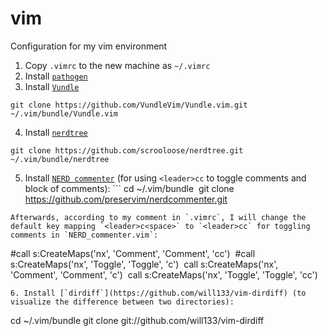 # vim
Configuration for my vim environment

1. Copy `.vimrc` to the new machine as `~/.vimrc` 
2. Install [`pathogen`](https://www.vim.org/scripts/script.php?script_id=2332)
3. Install [`Vundle`](https://github.com/VundleVim/Vundle.vim)
```
git clone https://github.com/VundleVim/Vundle.vim.git ~/.vim/bundle/Vundle.vim
```
4. Install [`nerdtree`](https://github.com/scrooloose/nerdtree) 
```
git clone https://github.com/scrooloose/nerdtree.git ~/.vim/bundle/nerdtree
```
5. Install [`NERD commenter`](https://github.com/preservim/nerdcommenter) (for using `<leader>cc` to toggle comments and block of comments): ```
cd ~/.vim/bundle 
git clone https://github.com/preservim/nerdcommenter.git
```
Afterwards, according to my comment in `.vimrc`, I will change the default key mapping `<leader>c<space>` to `<leader>cc` for toggling comments in `NERD_commenter.vim`: 
```
#call s:CreateMaps('nx', 'Comment',    'Comment', 'cc') 
#call s:CreateMaps('nx', 'Toggle',     'Toggle', 'c<space>') 
call s:CreateMaps('nx', 'Comment',    'Comment', 'c<space>') 
call s:CreateMaps('nx', 'Toggle',     'Toggle', 'cc')
```
6. Install [`dirdiff`](https://github.com/will133/vim-dirdiff) (to visualize the difference between two directories):  
```
cd ~/.vim/bundle
git clone git://github.com/will133/vim-dirdiff
```


